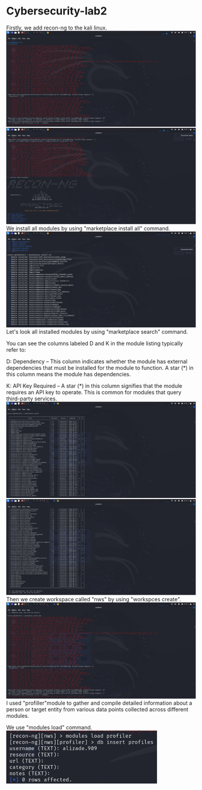 # Cybersecurity-lab2
Firstly, we add recon-ng to the kali linux.
![image alt](https://github.com/AlizadaUlvi/Cybersecurity-lab2/blob/39c7e67679372c7ca3fc302741990f0b958630ed/Adding%20Recon-ng.jpg)
![image alt](https://github.com/AlizadaUlvi/Cybersecurity-lab2/blob/ab9449038f46a67c088b385b07666d0b8c713ef4/Adding%20Recon-ng%202.jpg)
We install all modules by using "marketplace install all" command.
![image alt](https://github.com/AlizadaUlvi/Cybersecurity-lab2/blob/63f715286b61c08a222d386a22b268b02a6762a8/Marketplace%20install%20all.jpg)
Let's look all installed modules by using "marketplace search" command.

You can see the columns labeled D and K in the module listing typically refer to:

D: Dependency – This column indicates whether the module has external dependencies that must be installed for the module to function. A star (*) in this column means the module has dependencies.

K: API Key Required – A star (*) in this column signifies that the module requires an API key to operate. This is common for modules that query third-party services.
![image alt](https://github.com/AlizadaUlvi/Cybersecurity-lab2/blob/8591a993bb66ed9585eaaf5bdbb699372e4f19f6/Marketplace%20search.jpg)
![image alt](https://github.com/AlizadaUlvi/Cybersecurity-lab2/blob/1b50e147d6337cb2177c55328e84795d9ecdf40e/Marketplace%20search%202.jpg)
Then we create workspace called "nws" by using "workspces create".
![image alt](https://github.com/AlizadaUlvi/Cybersecurity-lab2/blob/ee12939966c3c7e579329c0a27e6f133fbd039e2/Workspace%20create.jpg)
I used "profiller"module to gather and compile detailed information about a person or target entity from various data points collected across different modules.

We use "modules load" command.
![image alt](https://github.com/AlizadaUlvi/Cybersecurity-lab2/blob/1de998f9ea446f9af058a3552eae1ffd3376dc97/Modules%20load%20profiller.jpg)

